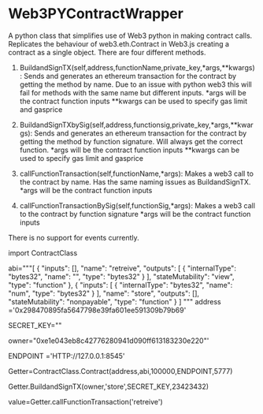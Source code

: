 # Web3PYContractWrapper
A python class that simplifies use of Web3 python in making contract calls. Replicates the behaviour of web3.eth.Contract in Web3.js creating a contract as  a single object.
There are four different methods.

1. BuildandSignTX(self,address,functionName,private_key,*args,**kwargs):
Sends and generates an ethereum transaction for the contract by getting the method by name. Due to an issue with python web3 this will fail for methods with the same name but different inputs.
*args will be the contract function inputs
**kwargs can be used to specify gas limit and gasprice

2. BuildandSignTXbySig(self,address,functionsig,private_key,*args,**kwargs):
Sends and generates an ethereum transaction for the contract by getting the method by function signature. Will always get the correct function.
*args will be the contract function inputs
**kwargs can be used to specify gas limit and gasprice

3. callFunctionTransaction(self,functionName,*args):
Makes a web3 call to the contract by name. Has the same naming issues as BuildandSignTX.
*args will be the contract function inputs

4. callFunctionTransactionBySig(self,functionSig,*args):
Makes a web3 call to the contract by function signature
*args will be the contract function inputs

There is no support for events currently. 


import ContractClass

abi="""[
	{
		"inputs": [],
		"name": "retreive",
		"outputs": [
			{
				"internalType": "bytes32",
				"name": "",
				"type": "bytes32"
			}
		],
		"stateMutability": "view",
		"type": "function"
	},
	{
		"inputs": [
			{
				"internalType": "bytes32",
				"name": "num",
				"type": "bytes32"
			}
		],
		"name": "store",
		"outputs": [],
		"stateMutability": "nonpayable",
		"type": "function"
	}
]
"""
address ='0x298470895fa5647798e39fa601ee591309b79b69'

SECRET_KEY=""

owner="0xe1e043eb8c42776280941d090ff613183230e220"'

ENDPOINT ='HTTP://127.0.0.1:8545'

Getter=ContractClass.Contract(address,abi,100000,ENDPOINT,5777)

Getter.BuildandSignTX(owner,'store',SECRET_KEY,23423432)

value=Getter.callFunctionTransaction('retreive')